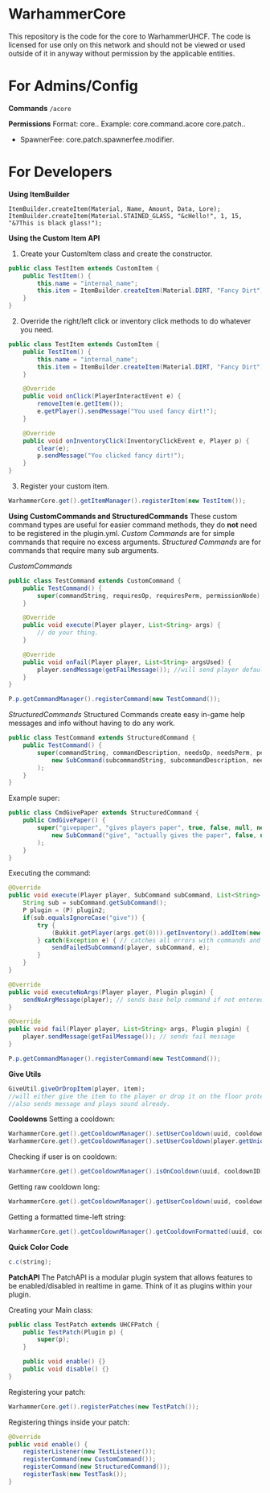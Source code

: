 # WarhammerCore
This repository is the code for the core to WarhammerUHCF. The code is licensed for use only on this network and should not be viewed or used outside of it in anyway without permission by the applicable entities.

# For Admins/Config

**Commands**
`/acore`

**Permissions**
Format: core.<type>.<value>
Example: core.command.acore
	 core.patch.<patch-name>.<value>
	
- SpawnerFee:
	core.patch.spawnerfee.modifier.<modifier>

# For Developers

**Using ItemBuilder**

    ItemBuilder.createItem(Material, Name, Amount, Data, Lore);
    ItemBuilder.createItem(Material.STAINED_GLASS, "&cHello!", 1, 15, "&7This is black glass!");

**Using the Custom Item API**

 1. Create your CustomItem class and create the constructor.
```java
public class TestItem extends CustomItem {
	public TestItem() {
		this.name = "internal_name";
		this.item = ItemBuilder.createItem(Material.DIRT, "Fancy Dirt");	
	}
}
```
2. Override the right/left click or inventory click methods to do whatever you need.
```java
public class TestItem extends CustomItem {
	public TestItem() {
		this.name = "internal_name";
		this.item = ItemBuilder.createItem(Material.DIRT, "Fancy Dirt");	
	}

	@Override
	public void onClick(PlayerInteractEvent e) {
		removeItem(e.getItem());
		e.getPlayer().sendMessage("You used fancy dirt!");
	}

	@Override
	public void onInventoryClick(InventoryClickEvent e, Player p) {
		clear(e);
		p.sendMessage("You clicked fancy dirt!");
	}
}
```
3. Register your custom item.
```java
WarhammerCore.get().getItemManager().registerItem(new TestItem());
```

**Using CustomCommands and StructuredCommands**
These custom command types are useful for easier command methods, they do **not** need to be registered in the plugin.yml.
*Custom Commands* are for simple commands that require no excess arguments.
*Structured Commands* are for commands that require many sub arguments.

_CustomCommands_
```java
public class TestCommand extends CustomCommand {
	public TestCommand() {
		super(commandString, requiresOp, requiresPerm, permissionNode);
	}

	@Override
	public void execute(Player player, List<String> args) {
		// do your thing.
	}

	@Override
	public void onFail(Player player, List<String> argsUsed) {
		player.sendMessage(getFailMessage()); //will send player default noperm message.
	}
}
```
```java
P.p.getCommandManager().registerCommand(new TestCommand());
```

*StructuredCommands*
Structured Commands create easy in-game help messages and info without having to do any work.

```java
public class TestCommand extends StructuredCommand {
	public TestCommand() {
		super(commandString, commandDescription, needsOp, needsPerm, permissionNode, aliasesArray, 
			new SubCommand(subcommandString, subcommandDescription, needsPerm, permNode, excessArgs)
		);
	}
}
```
Example super:
```java
public class CmdGivePaper extends StructuredCommand {
	public CmdGivePaper() {
		super("givepaper", "gives players paper", true, false, null, new String[]{"givep", "gp"}, 
			new SubCommand("give", "actually gives the paper", false, null, "<player> <amount>")
		);
	}
}
```
Executing the command:
```java
@Override
public void execute(Player player, SubCommand subCommand, List<String> args, Plugin plugin2) {
	String sub = subCommand.getSubCommand();
	P plugin = (P) plugin2;
	if(sub.equalsIgnoreCase("give")) {
		try {
			(Bukkit.getPlayer(args.get(0))).getInventory().addItem(new ItemStack(Material.PAPER, Integer.parseInt(args.get(1))));
		} catch(Exception e) { // catches all errors with commands and sends a message to the user explaining how to use the command properly, prints error to console ONLY if the error is not user-based.
			sendFailedSubCommand(player, subCommand, e);
		}
	}
}

@Override
public void executeNoArgs(Player player, Plugin plugin) {
	sendNoArgMessage(player); // sends base help command if not entered any args
}

@Override
public void fail(Player player, List<String> args, Plugin plugin) {
	player.sendMessage(getFailMessage()); // sends fail message
}
```
```java
P.p.getCommandManager().registerCommand(new TestCommand());
```



**Give Utils**
```java
GiveUtil.giveOrDropItem(player, item);
//will either give the item to the player or drop it on the floor protected if the user's inventory is full
//also sends message and plays sound already.
```

**Cooldowns**
Setting a cooldown:
```java
WarhammerCore.get().getCooldownManager().setUserCooldown(uuid, cooldownID, timeUnit, units);
WarhammerCore.get().getCooldownManager().setUserCooldown(player.getUniqueId(), "test-cooldown", TimeUnit.MINUTES, 1);
```
Checking if user is on cooldown:
```java
WarhammerCore.get().getCooldownManager().isOnCooldown(uuid, cooldownID);
```
Getting raw cooldown long:
```java
WarhammerCore.get().getCooldownManager().getUserCooldown(uuid, cooldownID);
```
Getting a formatted time-left string:
```java
WarhammerCore.get().getCooldownManager().getCooldownFormatted(uuid, cooldownID);
```

**Quick Color Code**
```java
c.c(string);
```

**PatchAPI**
The PatchAPI is a modular plugin system that allows features to be enabled/disabled in realtime in game. Think of it as plugins within your plugin.

Creating your Main class:
```java
public class TestPatch extends UHCFPatch {
	public TestPatch(Plugin p) {
		super(p);
	}

	public void enable() {}
	public void disable() {}
}
```
Registering your patch:
```java
WarhammerCore.get().registerPatches(new TestPatch());
```
Registering things inside your patch:
```java
@Override
public void enable() {
	registerListener(new TestListener());
	registerCommand(new CustomCommand());
	registerCommand(new StructuredCommand());
	registerTask(new TestTask());
}
```

